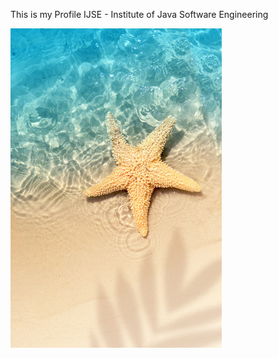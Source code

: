 This is my Profile
IJSE - Institute of Java Software Engineering

![GitHub Logo](assets/images/ocean%204.jpg)
